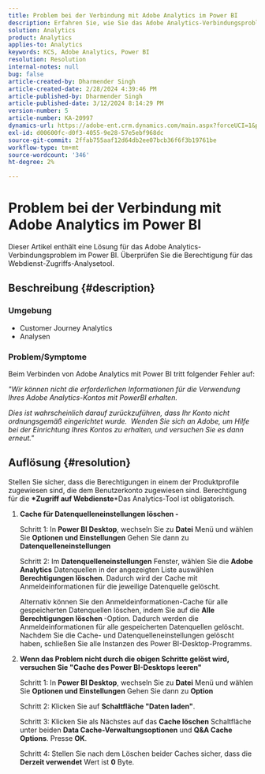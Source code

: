 ```yaml
---
title: Problem bei der Verbindung mit Adobe Analytics im Power BI
description: Erfahren Sie, wie Sie das Adobe Analytics-Verbindungsproblem in Power BI lösen können. Überprüfen Sie die Berechtigung für das Webdienst-Zugriffs-Analysetool.
solution: Analytics
product: Analytics
applies-to: Analytics
keywords: KCS, Adobe Analytics, Power BI
resolution: Resolution
internal-notes: null
bug: false
article-created-by: Dharmender Singh
article-created-date: 2/28/2024 4:39:46 PM
article-published-by: Dharmender Singh
article-published-date: 3/12/2024 8:14:29 PM
version-number: 5
article-number: KA-20997
dynamics-url: https://adobe-ent.crm.dynamics.com/main.aspx?forceUCI=1&pagetype=entityrecord&etn=knowledgearticle&id=d3a875f5-57d6-ee11-9079-6045bd006295
exl-id: d00600fc-d0f3-4055-9e28-57e5ebf968dc
source-git-commit: 2ffab755aaf12d64db2ee07bcb36f6f3b19761be
workflow-type: tm+mt
source-wordcount: '346'
ht-degree: 2%

---
```


# Problem bei der Verbindung mit Adobe Analytics im Power BI


Dieser Artikel enthält eine Lösung für das Adobe Analytics-Verbindungsproblem im Power BI. Überprüfen Sie die Berechtigung für das Webdienst-Zugriffs-Analysetool.

## Beschreibung {#description}


### <b>Umgebung</b>

- Customer Journey Analytics
- Analysen




### <b>Problem/Symptome</b>

Beim Verbinden von Adobe Analytics mit Power BI tritt folgender Fehler auf:



*&quot;Wir können nicht die erforderlichen Informationen für die Verwendung Ihres Adobe Analytics-Kontos mit PowerBI erhalten.*

*Dies ist wahrscheinlich darauf zurückzuführen, dass Ihr Konto nicht ordnungsgemäß eingerichtet wurde.  Wenden Sie sich an Adobe, um Hilfe bei der Einrichtung Ihres Kontos zu erhalten, und versuchen Sie es dann erneut.&quot;*


## Auflösung {#resolution}

Stellen Sie sicher, dass die Berechtigungen in einem der Produktprofile zugewiesen sind, die dem Benutzerkonto zugewiesen sind. Berechtigung für die <b>*Zugriff auf Webdienste</b>*Das Analytics-Tool ist obligatorisch.<br>


1. <b>Cache für Datenquelleneinstellungen löschen - </b>

   Schritt 1: In <b>Power BI Desktop</b>, wechseln Sie zu <b>Datei</b> Menü und wählen Sie <b>Optionen</b> <b>und Einstellungen</b> Gehen Sie dann zu <b>Datenquelleneinstellungen</b>

   Schritt 2: Im <b>Datenquelleneinstellungen</b> Fenster, wählen Sie die <b>Adobe Analytics</b> Datenquellen in der angezeigten Liste auswählen <b>Berechtigungen löschen</b>. Dadurch wird der Cache mit Anmeldeinformationen für die jeweilige Datenquelle gelöscht.

   Alternativ können Sie den Anmeldeinformationen-Cache für alle gespeicherten Datenquellen löschen, indem Sie auf die <b>Alle Berechtigungen löschen </b>-Option. Dadurch werden die Anmeldeinformationen für alle gespeicherten Datenquellen gelöscht.
Nachdem Sie die Cache- und Datenquelleneinstellungen gelöscht haben, schließen Sie alle Instanzen des Power BI-Desktop-Programms.
2. <b>Wenn das Problem nicht durch die obigen Schritte gelöst wird, versuchen Sie &quot;Cache des Power BI-Desktops leeren&quot;</b>

   Schritt 1: In <b>Power BI Desktop</b>, wechseln Sie zu <b>Datei</b> Menü und wählen Sie <b>Optionen und Einstellungen</b> Gehen Sie dann zu <b>Option</b>

   Schritt 2: Klicken Sie auf <b>Schaltfläche &quot;Daten laden&quot;</b>.

   Schritt 3: Klicken Sie als Nächstes auf das <b>Cache löschen</b> Schaltfläche unter beiden <b>Data Cache-Verwaltungsoptionen</b> und <b>Q&amp;A Cache Options</b>. Presse <b>OK</b>.

   Schritt 4: Stellen Sie nach dem Löschen beider Caches sicher, dass die <b>Derzeit verwendet</b> Wert ist <b>0</b> Byte.
